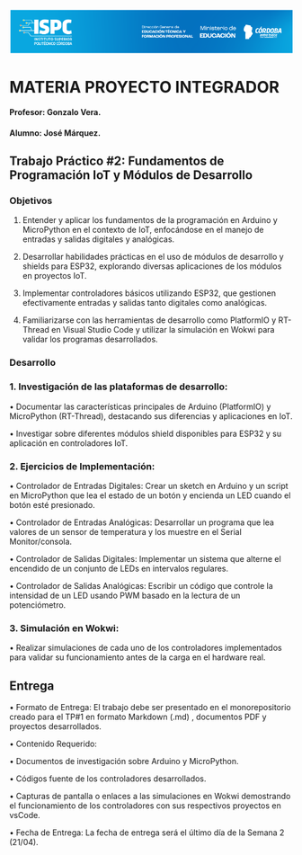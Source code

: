 ![alt text](Recursos/Banner-ispc.png)
 
# MATERIA PROYECTO INTEGRADOR

#### Profesor: Gonzalo Vera.  
#### Alumno: José Márquez.

## Trabajo Práctico #2: Fundamentos de Programación IoT y Módulos de Desarrollo

### Objetivos  
1. Entender y aplicar los fundamentos de la programación en Arduino y MicroPython en el contexto de IoT, enfocándose en el manejo de entradas y salidas digitales y analógicas.  

2. Desarrollar habilidades prácticas en el uso de módulos de desarrollo y shields para ESP32, explorando diversas aplicaciones de los módulos en proyectos IoT.  

3. Implementar controladores básicos utilizando ESP32, que gestionen efectivamente entradas y salidas tanto digitales como analógicas.  

4. Familiarizarse con las herramientas de desarrollo como PlatformIO y RT-Thread en Visual Studio Code y utilizar la simulación en Wokwi para validar los programas desarrollados.  



### Desarrollo  


### 1. Investigación de las plataformas de desarrollo:
• Documentar las características principales de Arduino (PlatformIO) y MicroPython (RT-Thread), destacando sus diferencias y aplicaciones en IoT.  

• Investigar sobre diferentes módulos shield disponibles para ESP32 y su aplicación en controladores IoT.  

### 2. Ejercicios de Implementación:  

• Controlador de Entradas Digitales: Crear un sketch en Arduino y un script en MicroPython que lea el estado de un botón y encienda un LED cuando el botón esté presionado.  

• Controlador de Entradas Analógicas: Desarrollar un programa que lea valores de un sensor de temperatura y los muestre en el Serial Monitor/consola.  

• Controlador de Salidas Digitales: Implementar un sistema que alterne el encendido de un conjunto de LEDs en intervalos regulares.  

• Controlador de Salidas Analógicas: Escribir un código que controle la intensidad de un LED usando PWM basado en la lectura de un potenciómetro.  

### 3. Simulación en Wokwi:  

• Realizar simulaciones de cada uno de los controladores implementados para validar su funcionamiento antes de la carga en el hardware real.  
  
## Entrega  

• Formato de Entrega: El trabajo debe ser presentado en el monorepositorio creado para el TP#1 en formato Markdown (.md) , documentos PDF y proyectos desarrollados.  

• Contenido Requerido:  

• Documentos de investigación sobre Arduino y MicroPython.  

• Códigos fuente de los controladores desarrollados.  

• Capturas de pantalla o enlaces a las simulaciones en Wokwi demostrando el funcionamiento de los controladores con sus respectivos proyectos en vsCode.  

• Fecha de Entrega: La fecha de entrega será el último día de la Semana 2 (21/04).  

  


